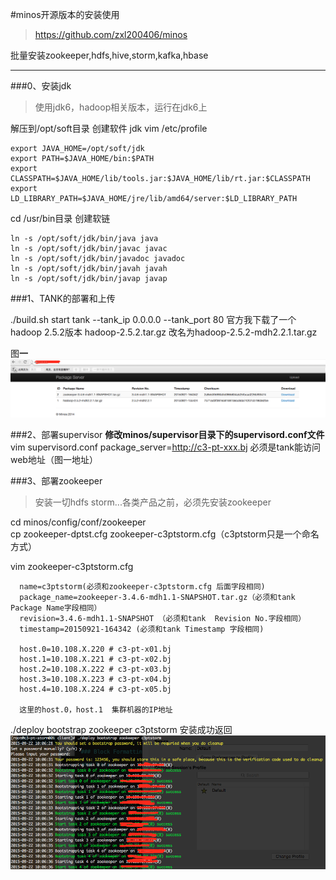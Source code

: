 #minos开源版本的安装使用
>https://github.com/zxl200406/minos

批量安装zookeeper,hdfs,hive,storm,kafka,hbase

---


###0、安装jdk
>使用jdk6，hadoop相关版本，运行在jdk6上

解压到/opt/soft目录
创建软件 jdk
vim /etc/profile

```
export JAVA_HOME=/opt/soft/jdk
export PATH=$JAVA_HOME/bin:$PATH
export CLASSPATH=$JAVA_HOME/lib/tools.jar:$JAVA_HOME/lib/rt.jar:$CLASSPATH
export LD_LIBRARY_PATH=$JAVA_HOME/jre/lib/amd64/server:$LD_LIBRARY_PATH
```
cd /usr/bin目录 创建软链

```
ln -s /opt/soft/jdk/bin/java java
ln -s /opt/soft/jdk/bin/javac javac
ln -s /opt/soft/jdk/bin/javadoc javadoc
ln -s /opt/soft/jdk/bin/javah javah
ln -s /opt/soft/jdk/bin/javap javap
```





###1、TANK的部署和上传

./build.sh start tank --tank\_ip 0.0.0.0 --tank\_port 80
官方我下载了一个hadoop 2.5.2版本 hadoop-2.5.2.tar.gz 
改名为hadoop-2.5.2-mdh2.2.1.tar.gz

图**一**
![tank](https://raw.githubusercontent.com/zxl200406/pic/master/pic/tank.png)

###2、部署supervisor
**修改minos/supervisor目录下的supervisord.conf文件**   
vim supervisord.conf
package_server=http://c3-pt-xxx.bj  必须是tank能访问web地址（图一地址）




###3、部署zookeeper
>安装一切hdfs storm...各类产品之前，必须先安装zookeeper

cd minos/config/conf/zookeeper   
cp zookeeper-dptst.cfg  zookeeper-c3ptstorm.cfg（c3ptstorm只是一个命名方式）   


vim zookeeper-c3ptstorm.cfg


```
  name=c3ptstorm(必须和zookeeper-c3ptstorm.cfg 后面字段相同)
  package_name=zookeeper-3.4.6-mdh1.1-SNAPSHOT.tar.gz（必须和tank  Package Name字段相同）
  revision=3.4.6-mdh1.1-SNAPSHOT （必须和tank  Revision No.字段相同）
  timestamp=20150921-164342 (必须和tank Timestamp 字段相同)
  
  host.0=10.108.X.220 # c3-pt-x01.bj
  host.1=10.108.X.221 # c3-pt-x02.bj
  host.2=10.108.X.222 # c3-pt-x03.bj
  host.3=10.108.X.223 # c3-pt-x04.bj
  host.4=10.108.X.224 # c3-pt-x05.bj
  
  这里的host.0，host.1  集群机器的IP地址
```

./deploy bootstrap zookeeper c3ptstorm
安装成功返回
![tank](https://raw.githubusercontent.com/zxl200406/pic/master/pic/873EE8AE-05AB-453A-8088-33A8C4460196.png)
